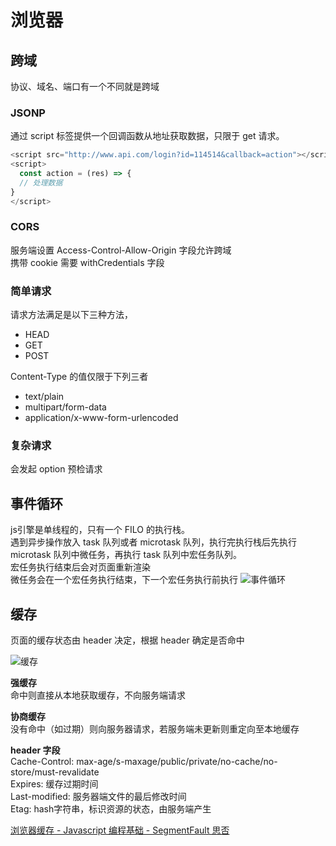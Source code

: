 # 浏览器

## 跨域
协议、域名、端口有一个不同就是跨域

### JSONP
通过 script 标签提供一个回调函数从地址获取数据，只限于 get 请求。
```js
<script src="http://www.api.com/login?id=114514&callback=action"></script>
<script>
  const action = (res) => {
  // 处理数据
}
</script>
```

### CORS
服务端设置 Access-Control-Allow-Origin 字段允许跨域  
携带 cookie 需要 withCredentials 字段

### 简单请求
请求方法满足是以下三种方法，
* HEAD
* GET
* POST

Content-Type 的值仅限于下列三者
* text/plain
* multipart/form-data
* application/x-www-form-urlencoded
	
### 复杂请求
会发起 option 预检请求

## 事件循环
js引擎是单线程的，只有一个 FILO 的执行栈。  
遇到异步操作放入 task 队列或者 microtask 队列，执行完执行栈后先执行 microtask
队列中微任务，再执行 task 队列中宏任务队列。  
宏任务执行结束后会对页面重新渲染  
微任务会在一个宏任务执行结束，下一个宏任务执行前执行
![事件循环](/eventLoop.png)

## 缓存
页面的缓存状态由 header 决定，根据 header 确定是否命中

![缓存](/cache.png)

**强缓存**  
命中则直接从本地获取缓存，不向服务端请求

**协商缓存**  
没有命中（如过期）则向服务器请求，若服务端未更新则重定向至本地缓存

**header 字段**  
Cache-Control: max-age/s-maxage/public/private/no-cache/no-store/must-revalidate  
Expires: 缓存过期时间  
Last-modified: 服务器端文件的最后修改时间  
Etag: hash字符串，标识资源的状态，由服务端产生

[浏览器缓存 - Javascript 编程基础 - SegmentFault 思否](https://segmentfault.com/a/1190000008377508)



